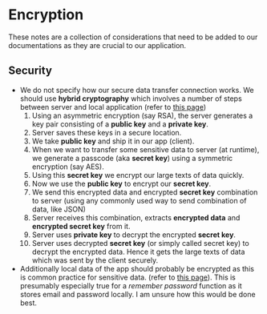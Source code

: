# Encryption

These notes are a collection of considerations that need to be added to our documentations as they are crucial to our application.

## Security

- We do not specify how our secure data transfer connection works. We should use **hybrid cryptography** which involves a number of steps between server and local application (refer to [this page](https://medium.com/mindorks/how-to-pass-large-data-between-server-and-client-android-securely-345fed551651))
  1. Using an asymmetric encryption (say RSA), the server generates a key pair consisting of a **public key** and a **private key**.
  2. Server saves these keys in a secure location.
  3. We take **public key** and ship it in our app (client).
  4. When we want to transfer some sensitive data to server (at runtime), we generate a passcode (aka **secret key**) using a symmetric encryption (say AES).
  5. Using this **secret key** we encrypt our large texts of data quickly.
  6. Now we use the **public key** to encrypt our **secret key**.
  7. We send this encrypted data and encrypted **secret key** combination to server (using any commonly used way to send combination of data, like JSON)
  8. Server receives this combination, extracts **encrypted data** and **encrypted secret key** from it.
  9. Server uses **private key** to decrypt the encrypted **secret key**.
  10.  Server uses decrypted **secret key** (or simply called secret key) to decrypt the encrypted data. Hence it gets the large texts of data which was sent by the client securely.
- Additionally local data of the app should probably be encrypted as this is common practice for sensitive data. (refer to [this page](https://security.stackexchange.com/questions/145742/why-encrypt-sensitive-mobile-app-data)). This is presumably especially true for a _remember password_ function as it stores email and password locally. I am unsure how this would be done best.

